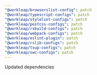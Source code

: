 ```yaml
---
"@workleap/browserslist-config": patch
"@workleap/typescript-configs": patch
"@workleap/stylelint-configs": patch
"@workleap/postcss-configs": patch
"@workleap/rsbuild-configs": patch
"@workleap/webpack-configs": patch
"@workleap/eslint-plugin": patch
"@workleap/rslib-configs": patch
"@workleap/tsup-configs": patch
"@workleap/swc-configs": patch
---
```


Updated dependencies
